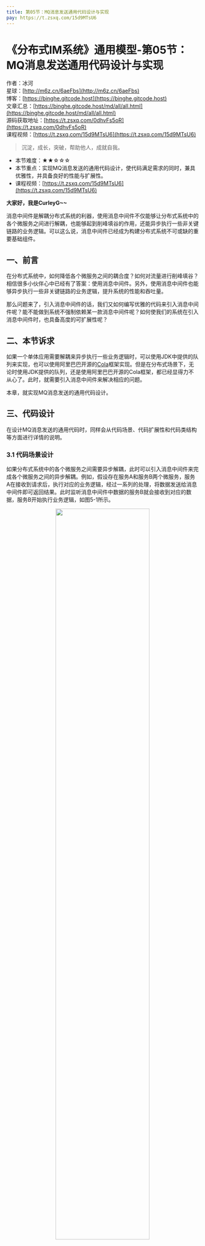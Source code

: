 ```yaml
---
title: 第05节：MQ消息发送通用代码设计与实现
pay: https://t.zsxq.com/15d9MTsU6
---
```


# 《分布式IM系统》通用模型-第05节：MQ消息发送通用代码设计与实现

作者：冰河
<br/>星球：[http://m6z.cn/6aeFbs](http://m6z.cn/6aeFbs)
<br/>博客：[https://binghe.gitcode.host](https://binghe.gitcode.host)
<br/>文章汇总：[https://binghe.gitcode.host/md/all/all.html](https://binghe.gitcode.host/md/all/all.html)
<br/>源码获取地址：[https://t.zsxq.com/0dhvFs5oR](https://t.zsxq.com/0dhvFs5oR)
<br/>课程视频：[https://t.zsxq.com/15d9MTsU6](https://t.zsxq.com/15d9MTsU6)

> 沉淀，成长，突破，帮助他人，成就自我。

* 本节难度：★★☆☆☆
* 本节重点：实现MQ消息发送的通用代码设计，使代码满足需求的同时，兼具优雅性，并具备良好的性能与扩展性。
* 课程视频：[https://t.zsxq.com/15d9MTsU6](https://t.zsxq.com/15d9MTsU6)

**大家好，我是CurleyG~~**

消息中间件是解耦分布式系统的利器，使用消息中间件不仅能够让分布式系统中的各个微服务之间进行解耦，也能够起到削峰填谷的作用，还能异步执行一些非关键链路的业务逻辑。可以这么说，消息中间件已经成为构建分布式系统不可或缺的重要基础组件。

## 一、前言

在分布式系统中，如何降低各个微服务之间的耦合度？如何对流量进行削峰填谷？相信很多小伙伴心中已经有了答案：使用消息中间件。另外，使用消息中间件也能够异步执行一些非关键链路的业务逻辑，提升系统的性能和吞吐量。

那么问题来了，引入消息中间件的话，我们又如何编写优雅的代码来引入消息中间件呢？能不能做到系统不强制依赖某一款消息中间件呢？如何使我们的系统在引入消息中间件时，也具备高度的可扩展性呢？

## 二、本节诉求

如果一个单体应用需要解耦来异步执行一些业务逻辑时，可以使用JDK中提供的队列来实现，也可以使用阿里巴巴开源的[Cola](https://github.com/alibaba/cola)框架实现。但是在分布式场景下，无论时使用JDK提供的队列，还是使用阿里巴巴开源的Cola框架，都已经显得力不从心了。此时，就需要引入消息中间件来解决相应的问题。

本章，就实现MQ消息发送的通用代码设计。

## 三、代码设计

在设计MQ消息发送的通用代码时，同样会从代码场景、代码扩展性和代码类结构等方面进行详情的说明。

### 3.1 代码场景设计

如果分布式系统中的各个微服务之间需要异步解耦，此时可以引入消息中间件来完成各个微服务之间的异步解耦。例如，假设存在服务A和服务B两个微服务，服务A在接收到请求后，执行对应的业务逻辑，经过一系列的处理，将数据发送给消息中间件即可返回结果。此时监听消息中间件中数据的服务B就会接收到对应的数据，服务B开始执行业务逻辑，如图5-1所示。

<div align="center">
    <img src="https://binghe.gitcode.host/images/project/im/2023-12-13-001.png?raw=true" width="70%">
    <br/>
</div>

可以看到，使用消息中间件降低了服务A和服务B之间的耦合度。并且使用消息中间件时，服务A可以扩展成集群模式，服务B同样可以扩展成集群模式。此时服务A集群中将消息发送到消息中间件后，即可返回，期间并不关心消息数据会被服务B集群中的哪个具体服务实例消费。同样的，服务B集群消费消息中间件中的数据，并不关心这些消息是服务A集群中具体哪个服务实例发送的。

### 3.2 代码扩展性设计

分布式IM即时通讯系统总体上是基于SpringBoot实现，那基于SpringBoot实现的代码如何才能具备良好的扩展性呢？这里，我们再来加深下对代码具备良好扩展性的原则的理解。**总体的原则就是面向接口编程，而非面向具体的实现类编程，具体业务逻辑里依赖的是接口，而非实现类，在接口不变的前提下，可以随时切换具体的实现类，也可以随时新增接口的实现类。业务中可以根据配置加载接口的某个具体实现类。**

<div align="center">
    <img src="https://binghe.gitcode.host/images/project/im/2023-12-13-002.png?raw=true" width="70%">
    <br/>
</div>

## 查看完整文章

加入[冰河技术](https://public.zsxq.com/groups/15552115418882.html) 知识星球，解锁完整技术文章、小册、视频与完整代码

